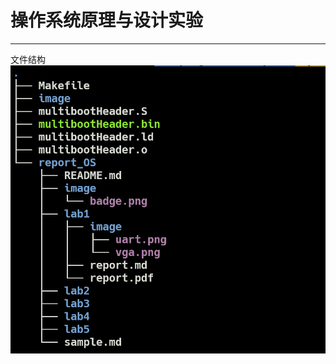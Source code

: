 # 操作系统原理与设计实验

--------------------------------------------------

文件结构
![image](./image/filestruct.png)